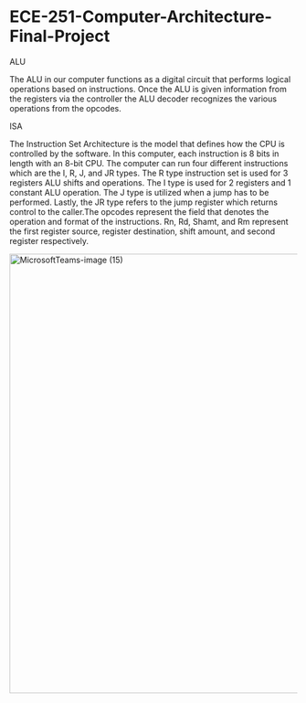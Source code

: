 # ECE-251-Computer-Architecture-Final-Project

ALU

The ALU in our computer functions as a digital circuit that performs logical operations based on instructions. Once the ALU is given information from the registers via the controller the ALU decoder recognizes the various operations from the opcodes. 

ISA

The Instruction Set Architecture is the model that defines how the CPU is controlled by the software. In this computer, each instruction is 8 bits in length with an 8-bit CPU. The computer can run four different instructions which are the I, R, J, and JR types. The R type instruction set is used for 3 registers ALU shifts and operations. The I type is used for 2 registers and 1 constant ALU operation. The J type is utilized when a jump has to be performed. Lastly, the JR type refers to the jump register which returns control to the caller.The opcodes represent the field that denotes the operation and format of the instructions. Rn, Rd, Shamt, and Rm represent the first register source, register destination, shift amount, and second register respectively.   

<img width="769" alt="MicrosoftTeams-image (15)" src="https://user-images.githubusercontent.com/70669028/168487002-f2424b3b-59d1-4551-a055-fd630794c3c2.png">









